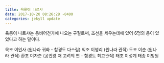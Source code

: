```yaml
---
title: 육룡이 나르샤
date: 2017-10-20 08:26:28 -0400
categories: jekyll update
---
```


육룡이 나르샤는 용비어천가에 나오는 구절로써, 조선을 세우는데에 있어 6명의 용이 있었다고 하는 말이다.

목조 이인사 (원나라 귀화 - 함경도 다스림)
익조 이행리 (원나라 관직)
도조 이춘 (원나라 관직)
환조 이자춘 (공민왕 때 고려의 편 - 함경도 최고관직)
태조 이성계
태종 이방원




